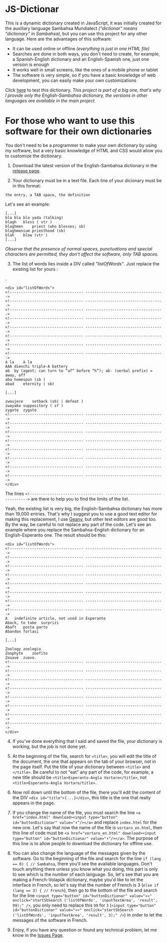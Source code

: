 # JS-Dictionar

This is a dynamic dictionary created in JavaScript, it was initially created for the auxiliary language Sambahsa Mundialect _("dictionar" means "dictionary" in Sambahsa)_, but you can use this project for any other language. Here are the advantages of this software:
* It can be used online or offline _(everything is just in one HTML file)_
* Searches are done in both ways, you don't need to create, for example, a Spanish-English dictionary and an English-Spanish one, just one version is enough
* It works well in small screens, like the ones of a mobile phone or tablet
* The software is very simple, so if you have a basic knowledge of web development, you can easily make your own customizations

Click [here](https://hmslima.github.io/JS-Dictionar/) to test this dictionary. _This project is part of a big one, that's why I provide only the English-Sambahsa dictionary, the versions in other languages are available in the main project._

# For those who want to use this software for their own dictionaries

You don't need to be a programmer to make your own dictionary by using my software, but a very basic knowledge of HTML and CSS would allow you to customize the dictionary.

1. Download the latest version of the English-Sambahsa dictionary in the [release page](https://github.com/hmslima/JS-Dictionar/releases).

2. Your dictionary must be in a text file. Each line of your dicionary must be in this format:

`the entry, a TAB space, the definition`

Let's see an example: 

    [...]
    bla bla bla	yada (talking)    
    blagh	bless ( vtr )    
    blaghmen	priest (who blesses; sb)    
    blaghmonium	priesthood (sb)    
    blah	blow (vtr )
    [...]

_Observe that the presence of normal spaces, punctuations and special characters are permitted, they don't affect the software, only TAB spaces._

3. The list of words lies inside a DIV called _"listOfWords"_. Just replace the existing list for yours
:

.

    <div id="listOfWords">
    <!--------------------------------- ----------------------------------->
    <!--------------------------------- ----------------------------------->
    <!--------------------------------- ----------------------------------->
    <!--------------------------------- ----------------------------------->
    <!--------------------------------- ----------------------------------->
    <!--------------------------------- ----------------------------------->
    <!--------------------------------- ----------------------------------->
    <!--------------------------------- ----------------------------------->
    à la	à la 
    AAA dienchi	triple-A battery   
    ab	by (agent; can turn to “af” before “h”); ab- (verbal prefix) = away, off 
    aba	homespun (sb ) 
    abad	eternity ( sb) 
    
    [...]
      
    zwaujece	setback (sb) ( defeat ) 
    zwayako	suppository ( sf ) 
    zygote	zygote
    <!--------------------------------- ----------------------------------->
    <!--------------------------------- ----------------------------------->
    <!--------------------------------- ----------------------------------->
    <!--------------------------------- ----------------------------------->
    <!--------------------------------- ----------------------------------->
    <!--------------------------------- ----------------------------------->
    <!--------------------------------- ----------------------------------->
    <!--------------------------------- ----------------------------------->
    </div>


The lines `<!--------------------------------- ----------------------------------->` are there to help you to find the limits of the list.

Yeah, the existing list is very big, the English-Sambahsa dictionary has more than 19,000 entries. That's why I suggest you to use a good text editor for making this replacement, I use [Geany](https://www.geany.org/), but other text editors are good too. By the way, be careful to not replace any part of the code. Let's see an example where you replace the Sambahsa-English dictionary for an English-Esperanto one. The result should be this:

    <div id="listOfWords">
    <!--------------------------------- ----------------------------------->
    <!--------------------------------- ----------------------------------->
    <!--------------------------------- ----------------------------------->
    <!--------------------------------- ----------------------------------->
    <!--------------------------------- ----------------------------------->
    <!--------------------------------- ----------------------------------->
    <!--------------------------------- ----------------------------------->
    <!--------------------------------- ----------------------------------->
    A	indefinite article, not used in Esperanto
    Aback, to take	surprizi
    Abaft	posta parto
    Abandon	forlasi
    
    [...]
      
    Zoology	zoologio
    Zoophyte	zoofito
    Zouave	zuavo.
    <!--------------------------------- ----------------------------------->
    <!--------------------------------- ----------------------------------->
    <!--------------------------------- ----------------------------------->
    <!--------------------------------- ----------------------------------->
    <!--------------------------------- ----------------------------------->
    <!--------------------------------- ----------------------------------->
    <!--------------------------------- ----------------------------------->
    <!--------------------------------- ----------------------------------->
    </div>

4. If you've done everything that I said and saved the file, your dictionary is working, but the job is not done yet.

5. At the beginning of the file, search for `<title>`, you will edit the title of the document, the one that appears on the tab of your browser, not in the page itself. Put the title of your dictionary between `<title>` and `</title>`. Be careful to not "eat" any part of the code, for example, a new title should be `<title>Esperanto-Angla Vortaro</title>`, not `<title>Esperanto-Angla Vortaro/title>`.

6. Now roll down until the bottom of the file, there you'll edit the content of the DIV `<div id="title">[...]</div>`, this title is the one that really appears in the page.

7. If you change the name of the file, you must search the line `<a href="index.html" download><input type="button" id="buttonDictionar" value="⬇"/></a>` and replace `index.html` for the new one. Let's say that now the name of the file is `vortaro_en.html`, then this line of code must be `<a href="vortaro_en.html" download><input type="button" id="buttonDictionar" value="⬇"/></a>`. The purpose of this line is to allow people to download the dictionary for offline use.

8. You can also change the language of the messages given by the software. Go to the beginning of the file and search for the line `if (lang == 0) { // Sambahsa`, there you'll see the available languages. Don't touch anything there unless you know what you doing, this part is only to see which is the number of each language. So, let's see that you are making a French-Volapük dictionary, maybe you'd like to let the interface in French, so let's say that the number of French is 3 (`else if (lang == 3) { // French`), then go to the bottom of the file and search for the line `<input type="button" id="buttonDictionar" value="»»" onclick="startSbSearch ('listOfWords', 'inputTextArea', 'result', 99);" />`, you only need to replace this `99` for `3` (`<input type="button" id="buttonDictionar" value="»»" onclick="startSbSearch ('listOfWords', 'inputTextArea', 'result', 3);" />`) in order to let the messages of the software in French.

9. Enjoy, if you have any question or found any technical problem, let me know in the [Issues Page](https://github.com/hmslima/JS-Dictionar/issues).
